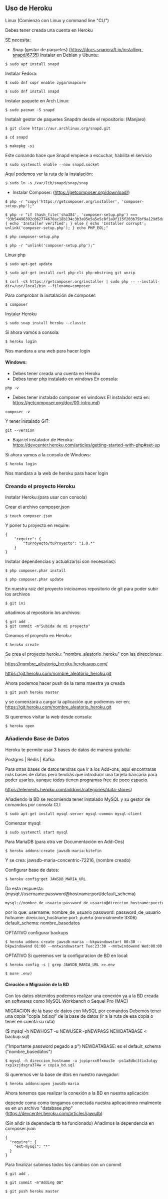 ## Uso de Heroku

Linux (Comienzo con Linux y command line "CLI")

Debes tener creada una cuenta en Heroku

SE necesita:
* Snap (gestor de paquetes)
(https://docs.snapcraft.io/installing-snapd/6735)
Instalar en Debian y Ubuntu:
```
$ sudo apt install snapd
```
Instalar Fedora:
```
$ sudo dnf copr enable zyga/snapcore

$ sudo dnf install snapd
```
Instalar paquete en Arch Linux:
```
$ sudo pacman -S snapd
```
Instalalr gestor de paquetes Snapdm desde el repositorio: (Manjaro)
```
$ git clone https://aur.archlinux.org/snapd.git

$ cd snapd

$ makepkg -si
```
Este comando hace que Snapd empiece a escuchar, habilita el servicio
```
$ sudo systemctl enable --now snapd.socket
```
Aquí podemos ver la ruta de la instalación:
```
$ sudo ln -s /var/lib/snapd/snap/snap
```

* Instalar Composer:
(https://getcomposer.org/download/)
```
$ php -r "copy('https://getcomposer.org/installer', 'composer-setup.php');"

$ php -r "if (hash_file('sha384', 'composer-setup.php') === '93b54496392c062774670ac18b134c3b3a95e5a5e5c8f1a9f115f203b75bf9a129d5daa8ba6a13e2cc8a1da0806388a8') { echo 'Installer verified'; } else { echo 'Installer corrupt'; unlink('composer-setup.php'); } echo PHP_EOL;"

$ php composer-setup.php

$ php -r "unlink('composer-setup.php');"
```
Linux php
```
$ sudo apt-get update

$ sudo apt-get install curl php-cli php-mbstring git unzip

$ curl -sS https://getcomposer.org/installer | sudo php -- --install-dir=/usr/local/bin --filename=composer
```
Para comprobar la instalación de composer:
```
$ composer
```

Instalar Heroku
```
$ sudo snap install heroku --classic
```

Si ahora vamos a consola:
```
$ heroku login
```
Nos mandara a una web para hacer login

#### Windows:

- Debes tener creada una cuenta en Heroku
- Debes tener php instalado en windows
En consola:
```
php -v
```
- Debes tener instalado composer en windows
El instalador está en: https://getcomposer.org/doc/00-intro.md)
```
composer -v
```
Y tener instalado GIT:
```
git --version
```

- Bajar el instalador de Heroku:
https://devcenter.heroku.com/articles/getting-started-with-php#set-up

Si ahora vamos a la consola de Windows:
```
$ heroku login
```
Nos mandara a la web de heroku para hacer login

### Creando el proyecto Heroku

Instalar Heroku:(para usar con consola)

Crear el archivo composer.json
```
$ touch composer.json
```
Y poner tu proyecto en require:
```
{
    "require": {
        "tuProyecto/tuProyecto": "1.0.*"
    }
}
```
Instalar dependencias y actualizar(si son necesarias):
```
$ php composer.phar install

$ php composer.phar update
```

En nuestra raiz del proyecto inicioamos repositorio de git para poder subir los archivos
```
$ git ini
```
añadimos al repositorio los archivos:
```
$ git add .
$ git commit -m"Subida de mi proyecto"
```

Creamos el proyecto en Heroku:
```
$ heroku create
```
Se crea el proyecto heroku: "nombre_aleatorio_heroku"
con las direcciones:

https://nombre_aleatorio_heroku.herokuapp.com/

https://git.heroku.com/nombre_aleatorio_heroku.git

Ahora podemos hacer push de la rama maestra ya creada
```
$ git push heroku master
```
y se comenzará a cargar la aplicación que podremos ver en:
https://git.heroku.com/nombre_aleatorio_heroku.git

Si queremos visitar la web desde consola:
```
$ heroku open
```

### Añadiendo Base de Datos
Heroku te permite usar 3 bases de datos de manera gratuita:

Postgres | Redis | Kafka

Para otras bases de datos tendras que ir a los Add-ons, aquí encontraras más bases de datos pero tendrás que introducir una tarjeta bancaria para poder usarlos, aunque todos tienen programas free de poco espacio.

https://elements.heroku.com/addons/categories/data-stores)

Añadiendo la BD se recomienda tener instalado MySQL y su gestor de comandos por consola CLI

```
$ sudo apt-get install mysql-server mysql-common mysql-client
```
Comenzar mysql:

```
$ sudo systemctl start mysql
```

Para MariaDB (para otra ver Documentación en Add-Ons)

```
$ heroku addons:create jawsdb-maria:kitefin

```
Y se crea: jawsdb-maria-concentric-72216, (nombre creado)

Configurar base de datos:

```
$ heroku config:get JAWSDB_MARIA_URL
```

Da esta respuesta:
(mysql://username:password@hostname:port/default_schema)

```
mysql://nombre_de_usuario:password_de_usuario@direccion_hostname:puerto/nombre_basedatos
```

por lo que:
username: nombre_de_usuario
password: password_de_usuario
hotname: direccion_hostname
port: puerto (normalmente 3306)
default_schema: nombre_basedatos

OPTATIVO configurar backups

```
$ heroku addons create jawsdb-maria --bkpwindowstart 00:30 --bkpwindowend 01:00 --mntwindowstart Tue:23:30 --mntwindowend Wed:00:00
```

OPTATIVO Si queremos ver la configuracion de BD en local:

```
$ heroku config -s | grep JAWSDB_MARIA_URL >>.env

$ more .env)
```

#### Creación o Migración de la BD
Con los datos obtenidos podemos realizar una conexión ya a la BD creada en softwares como MySQL Workbench o Sequel Pro (MAC)

MIGRACION de la base de datos con MySQL por comandos
Debemos tener una copia "copia_bd.sql" de la base de datos (ir a la ruta de esa copia o tener en cuenta su ruta)

($ mysql -h NEWHOST -u NEWUSER -pNEWPASS NEWDATABASE < backup.sql)

("Importante password pegado a p")
NEWDATABASE: es el default_schema ("nombre_basedatos")

```
$ mysql -h direccion_hostname -u jcpiprxx0fxmus3e -ps1a8dbc3tix3utqy rxp1xzjdsgra374w < copia_bd.sql
```

Si queremos ver la base de dtos en nuestro navegador:

```
$ heroku addons:open jawsdb-maria
```

Ahora tenemos que realizar la conexión a la BD en nuestra aplicación:

depende como como tengamos conectada nuestra aplicaciónno rmalmente es en un archivo "database.php"
(https://devcenter.heroku.com/articles/jawsdb)

(Sin añdir la dependecia tb ha funcionado)
Añadimos la dependencia en composer.json

```
{
  "require": {
    "ext-mysql": "*"
  }
}
```

Para finalizar subimos todos los cambios con un commit
```
$ git add .

$ git commit -m"Adding DB"

$ git push heroku master
```

